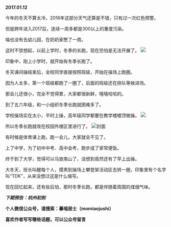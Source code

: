 
          
**2017.01.12**

今年的冬天不算太冷，2016年这部分天气还算是不错，只有过一次红色预警。

但是跨年进入2017后，连续一周多都是300以上的重度污染。

喵也没有去幼儿园，在奶奶家憋了一周。

这时不禁想起，以前上学时，冬季的长跑，现在恐怕是无法开展了。
![](https://mmbiz.qlogo.cn/mmbiz_jpg/uDI3FLln00au4BAicJw9HxIYYnC3DUZoYtzTu2Hv9lOHzrwkpH7PlsYicZOrVzCXOMSjZ65IyNhqaHKNmeviaSuoA/0?wx_fmt=jpeg)


印象中，刚上小学时，就开始有冬季长跑了。

冬天课间操结束后，全校同学直接按照班级，开始在操场上跑圈。

因为人太多，第一个班级都跑了一圈了，后面的班级还在排队等候进场。

那会儿还很小，完全不觉得累，大家都很新鲜，嘻嘻哈哈的。

到了五六年级，和一小组织冬季长跑就困难多了。

学校操场实在太小，平时上操，高年级同学都要在教学楼楼顶做操。
![](https://mmbiz.qlogo.cn/mmbiz_jpg/uDI3FLln00au4BAicJw9HxIYYnC3DUZoYId8hLicPDcS51ycuZibeFdch0JazLLKCaSx7wDSfwOORX1iaGvv4Hb9JA/0?wx_fmt=jpeg)


所以冬季长跑就改在校园外楼区里进行了。
![](https://mmbiz.qlogo.cn/mmbiz_jpg/uDI3FLln00au4BAicJw9HxIYYnC3DUZoYzv9cXndpeY6Jp8P2WW8DoiczwSMvcj48sibSBibTOa9FibwNHia7NxIfjMw/0?wx_fmt=jpeg)封面


有时候是体育课上跑，跑一会儿，大家就全不见了。

上了中学，为了初中中考、高中会考，跑步成了家常便饭。

终于到了大学，觉得可以马放南山了，没想到竟然还有了早上出操。

大冬天，班长叫醒每个人，摸黑到操场上攀登架活动区去转一圈，印象里有个名字叫“TDK”，从来没想过这是什么缩写。

现在回忆起来，还有些后怕，那时冬季长跑，都是伴随着周围的煤烟气味。


***下期预告：杭州初到***


**个人微信公众号，请搜索：摹喵居士（momiaojushi）**

**喜欢作者写写哪些话题，可以公众号留言**

        